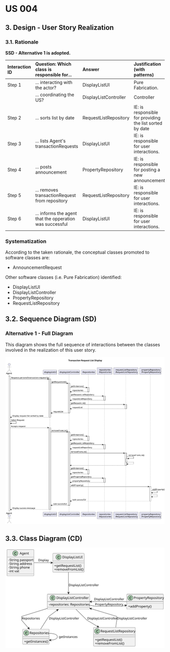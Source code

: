 # US 004

## 3. Design - User Story Realization 

### 3.1. Rationale

**SSD - Alternative 1 is adopted.**

| Interaction ID | Question: Which class is responsible for...               | Answer                | Justification (with patterns)                            |
|:---------------|:----------------------------------------------------------|:----------------------|:---------------------------------------------------------|
| Step 1  		     | 	... interacting with the actor?                          | DisplayListUI         | Pure Fabrication.                                        |
| 			  		        | 	... coordinating the US?                                 | DisplayListController | Controller                                               |
| Step 2  		     | 	... sorts list by date                                   | RequestListRepository | IE: is responsible for providing the list sorted by date |
| Step 3  		     | 	... lists Agent's transactionRequests                    | DisplayListUI         | IE: is responsible for user interactions.                |
| Step 4  		     | 	... posts announcement                                   | PropertyRepository    | IE: is responsible for posting a new announcement        |
| Step 5  		     | 	... removes transactionRequest from repository           | RequestListRepository        | IE: is responsible for user interactions.                |
| Step 6  		     | 	... informs the agent that the opperation was successful | DisplayListUI         | IE: is responsible for user interactions.                |
### Systematization ##

According to the taken rationale, the conceptual classes promoted to software classes are: 

 * AnnouncementRequest

Other software classes (i.e. Pure Fabrication) identified: 

 * DisplayListUI  
 * DisplayListController
 * PropertyRepository
 * RequestListRepository


## 3.2. Sequence Diagram (SD)

### Alternative 1 - Full Diagram

This diagram shows the full sequence of interactions between the classes involved in the realization of this user story.

![Sequence Diagram - Full](svg\us008-sequence-diagram-full-Transaction_Request_List_Display.svg)

## 3.3. Class Diagram (CD)

![Class Diagram](svg/us008-class-diagram.svg)